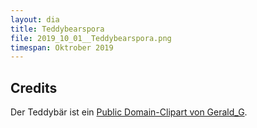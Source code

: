 ```yaml
---
layout: dia
title: Teddybearspora
file: 2019_10_01__Teddybearspora.png
timespan: Oktrober 2019
---
```


## Credits

Der Teddybär ist ein [Public Domain-Clipart von Gerald_G](https://openclipart.org/detail/49009/simple-teddy-bear-with-bowtie).
